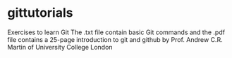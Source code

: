 # gittutorials
Exercises to learn Git
The .txt file contain basic Git commands and the .pdf file contains a 25-page introduction to git and github by Prof. Andrew C.R. Martin of University College London
